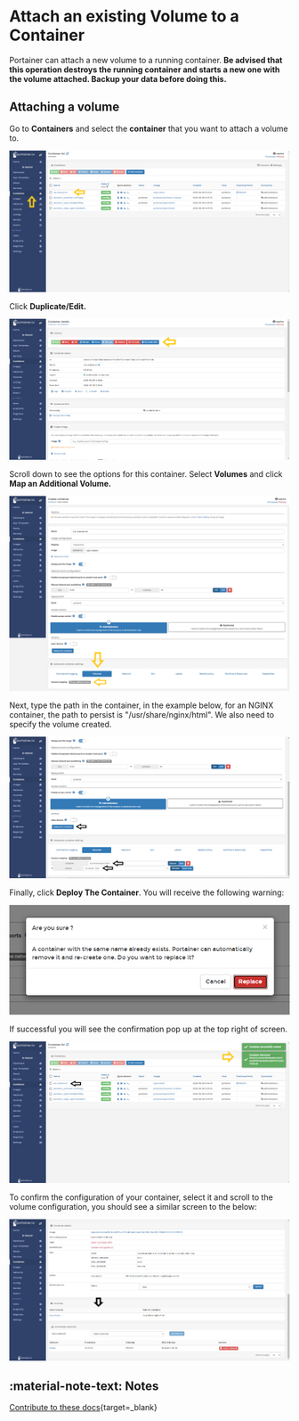 # Attach an existing Volume to a Container

Portainer can attach a new volume to a running container.
<b>Be advised that this operation destroys the running container and starts a new one with the volume attached. Backup your data before doing this.</b>

## Attaching a volume

Go to <b>Containers</b> and select the <b>container</b> that you want to attach a volume to.

![volumes](assets/attach_1.png)

Click <b>Duplicate/Edit.</b>

![volumes](assets/attach_2.png)

Scroll down to see the options for this container. Select <b>Volumes</b> and click <b>Map an Additional Volume.</b>

![volumes](assets/attach_3.png)

Next, type the path in the container, in the example below, for an NGINX container, the path to persist is "/usr/share/nginx/html". We also need to specify the volume created.

![volumes](assets/attach_4.png)

Finally, click <b>Deploy The Container</b>. You will receive the following warning:

![volumes](assets/attach_5.png)

If successful you will see the confirmation pop up at the top right of screen.

![volumes](assets/attach_6.png)

To confirm the configuration of your container, select it and scroll to the volume configuration, you should see a similar screen to the below:

![volumes](assets/attach_7.png)

## :material-note-text: Notes

[Contribute to these docs](https://github.com/portainer/portainer-docs/blob/master/contributing.md){target=_blank}